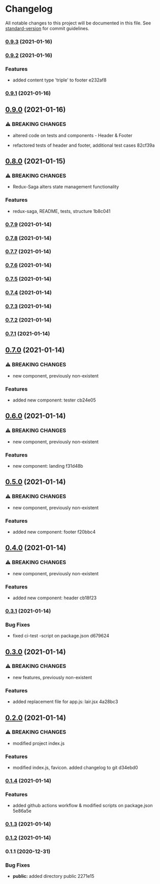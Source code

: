 # Changelog

All notable changes to this project will be documented in this file. See [standard-version](https://github.com/conventional-changelog/standard-version) for commit guidelines.

### [0.9.3](///compare/v0.9.2...v0.9.3) (2021-01-16)

### [0.9.2](///compare/v0.9.1...v0.9.2) (2021-01-16)


### Features

* added content type 'triple' to footer e232af8

### [0.9.1](///compare/v0.9.0...v0.9.1) (2021-01-16)

## [0.9.0](///compare/v0.8.0...v0.9.0) (2021-01-16)


### ⚠ BREAKING CHANGES

* altered code on tests and components - Header & Footer

* refactored tests of header and footer, additional test cases 82cf39a

## [0.8.0](///compare/v0.7.9...v0.8.0) (2021-01-15)


### ⚠ BREAKING CHANGES

* Redux-Saga alters state management functionality

### Features

* redux-saga, README, tests, structure 1b8c041

### [0.7.9](///compare/v0.7.8...v0.7.9) (2021-01-14)

### [0.7.8](///compare/v0.7.7...v0.7.8) (2021-01-14)

### [0.7.7](///compare/v0.7.6...v0.7.7) (2021-01-14)

### [0.7.6](///compare/v0.7.5...v0.7.6) (2021-01-14)

### [0.7.5](///compare/v0.7.4...v0.7.5) (2021-01-14)

### [0.7.4](///compare/v0.7.3...v0.7.4) (2021-01-14)

### [0.7.3](///compare/v0.7.2...v0.7.3) (2021-01-14)

### [0.7.2](///compare/v0.7.1...v0.7.2) (2021-01-14)

### [0.7.1](///compare/v0.7.0...v0.7.1) (2021-01-14)

## [0.7.0](///compare/v0.6.0...v0.7.0) (2021-01-14)


### ⚠ BREAKING CHANGES

* new component, previously non-existent

### Features

* added new component: tester cb24e05

## [0.6.0](///compare/v0.5.0...v0.6.0) (2021-01-14)


### ⚠ BREAKING CHANGES

* new component, previously non-existent

### Features

* new component: landing f31d48b

## [0.5.0](///compare/v0.4.0...v0.5.0) (2021-01-14)


### ⚠ BREAKING CHANGES

* new component, previously non-existent

### Features

* added new component: footer f20bbc4

## [0.4.0](///compare/v0.3.1...v0.4.0) (2021-01-14)


### ⚠ BREAKING CHANGES

* new component, previously non-existent

### Features

* added new component: header cb18f23

### [0.3.1](///compare/v0.3.0...v0.3.1) (2021-01-14)


### Bug Fixes

* fixed ci-test -script on package.json d679624

## [0.3.0](///compare/v0.2.0...v0.3.0) (2021-01-14)


### ⚠ BREAKING CHANGES

* new features, previously non-existent

### Features

* added replacement file for app.js: lair.jsx 4a28bc3

## [0.2.0](///compare/v0.1.4...v0.2.0) (2021-01-14)


### ⚠ BREAKING CHANGES

* modified project index.js

### Features

* modified index.js, favicon. added changelog to git d34ebd0

### [0.1.4](///compare/v0.1.3...v0.1.4) (2021-01-14)


### Features

* added github actions workflow & modified scripts on package.json 5e86a5e

### [0.1.3](///compare/v0.1.2...v0.1.3) (2021-01-14)

### [0.1.2](///compare/v0.1.1...v0.1.2) (2021-01-14)

### 0.1.1 (2020-12-31)


### Bug Fixes

* **public:** added directory public 2271e15
